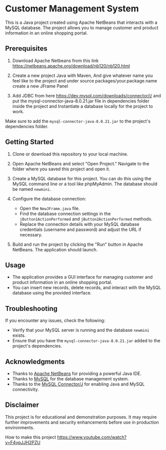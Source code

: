 # Customer Management System

This is a Java project created using Apache NetBeans that interacts with a MySQL database. The project allows you to manage customer and product information in an online shopping portal.

## Prerequisites

1. Download Apache Netbeans from this link https://netbeans.apache.org/download/nb120/nb120.html

2. Create a new project Java with Maven, And give whatever name you feel like to the project and under source packages/your.package.name create a new JFrame Panel

2. Add JDBC from here https://dev.mysql.com/downloads/connector/j/ and put the mysql-connector-java-8.0.21.jar file in dependencies folder inside the project and Instantiate a database locally for the project to work.

Make sure to add the `mysql-connector-java-8.0.21.jar` to the project's dependencies folder.

## Getting Started

1. Clone or download this repository to your local machine.

2. Open Apache NetBeans and select "Open Project." Navigate to the folder where you saved this project and open it.

3. Create a MySQL database for this project. You can do this using the MySQL command line or a tool like phpMyAdmin. The database should be named `newmini`.

4. Configure the database connection:
   - Open the `NewJFrame.java` file.
   - Find the database connection settings in the `jButton1ActionPerformed` and `jButton2ActionPerformed` methods.
   - Replace the connection details with your MySQL database credentials (username and password) and adjust the URL if necessary.

5. Build and run the project by clicking the "Run" button in Apache NetBeans. The application should launch.

## Usage

- The application provides a GUI interface for managing customer and product information in an online shopping portal.
- You can insert new records, delete records, and interact with the MySQL database using the provided interface.

## Troubleshooting

If you encounter any issues, check the following:

- Verify that your MySQL server is running and the database `newmini` exists.
- Ensure that you have the `mysql-connector-java-8.0.21.jar` added to the project's dependencies.


## Acknowledgments

- Thanks to [Apache NetBeans](https://netbeans.apache.org/) for providing a powerful Java IDE.
- Thanks to [MySQL](https://www.mysql.com/) for the database management system.
- Thanks to the [MySQL Connector/J](https://dev.mysql.com/downloads/connector/j/) for enabling Java and MySQL connectivity.

## Disclaimer

This project is for educational and demonstration purposes. It may require further improvements and security enhancements before use in production environments.



How to make this project
https://www.youtube.com/watch?v=F4vpJJH2PZU
